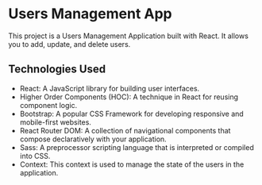 # Users Management App

This project is a Users Management Application built with React. It allows you to add, update, and delete users.

## Technologies Used

- React: A JavaScript library for building user interfaces.
- Higher Order Components (HOC): A technique in React for reusing component logic.
- Bootstrap: A popular CSS Framework for developing responsive and mobile-first websites.
- React Router DOM: A collection of navigational components that compose declaratively with your application.
- Sass: A preprocessor scripting language that is interpreted or compiled into CSS.
- Context: This context is used to manage the state of the users in the application.

